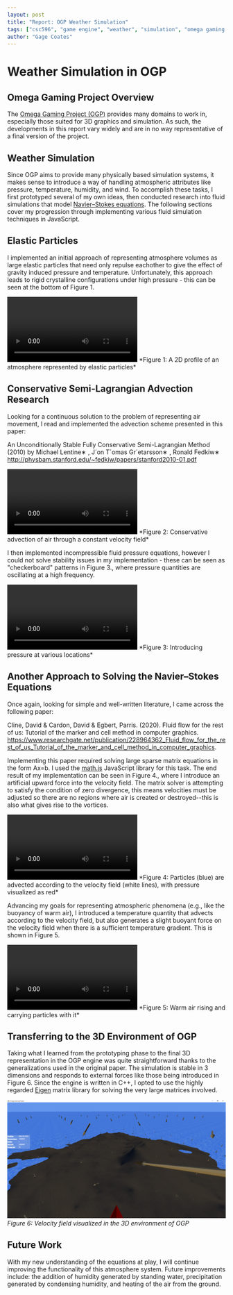 ```yaml
---
layout: post
title: "Report: OGP Weather Simulation"
tags: ["csc596", "game engine", "weather", "simulation", "omega gaming project", "report"]
author: "Gage Coates"
---
```


# Weather Simulation in OGP

## Omega Gaming Project Overview

The [Omega Gaming Project (OGP)](https://www.omega-gaming-project.org) provides many domains to work in, especially those suited for 3D graphics and simulation. As such, the developments in this report vary widely and are in no way representative of a final version of the project.  

## Weather Simulation

Since OGP aims to provide many physically based simulation systems, it makes sense to introduce a way of handling atmospheric attributes like pressure, temperature, humidity, and wind. To accomplish these tasks, I first prototyped several of my own ideas, then conducted research into fluid simulations that model [Navier–Stokes equations](https://en.wikipedia.org/wiki/Navier%E2%80%93Stokes_equations). The following sections cover my progression through implementing various fluid simulation techniques in JavaScript.

## Elastic Particles

I implemented an initial approach of representing atmosphere volumes as large elastic particles that need only repulse eachother to give the effect of gravity induced pressure and temperature. Unfortunately, this approach leads to rigid crystalline configurations under high pressure - this can be
seen at the bottom of Figure 1.

<video controls autoplay="true">
    <source src="/assets/2020-05-10-report-ogp-weather-simulation/particles.mp4"
            type="video/mp4">
    Sorry, your browser doesn't support embedded videos.
</video>
*Figure 1: A 2D profile of an atmosphere represented by elastic particles*

## Conservative Semi-Lagrangian Advection Research

Looking for a continuous solution to the problem of representing air movement, I read and implemented the advection scheme presented in this paper:

An Unconditionally Stable Fully Conservative Semi-Lagrangian Method (2010)
by Michael Lentine∗ , J´on T´omas Gr´etarsson∗ , Ronald Fedkiw∗ 
http://physbam.stanford.edu/~fedkiw/papers/stanford2010-01.pdf

<video controls autoplay="true">
    <source src="/assets/2020-05-10-report-ogp-weather-simulation/advection.mp4"
            type="video/mp4">
    Sorry, your browser doesn't support embedded videos.
</video>
*Figure 2: Conservative advection of air through a constant velocity field*

I then implemented incompressible fluid pressure equations, however I could not solve stability issues in my implementation - these can be seen as "checkerboard" patterns in Figure 3., where pressure quantities are oscillating at a high frequency.

<video controls autoplay="true">
    <source src="/assets/2020-05-10-report-ogp-weather-simulation/incompressible.mp4"
            type="video/mp4">
    Sorry, your browser doesn't support embedded videos.
</video>
*Figure 3: Introducing pressure at various locations*

## Another Approach to Solving the Navier–Stokes Equations

Once again, looking for simple and well-written literature, I came across the following paper: 

Cline, David & Cardon, David & Egbert, Parris. (2020). Fluid flow for the rest of us: Tutorial of the marker and cell method in computer graphics. https://www.researchgate.net/publication/228964362_Fluid_flow_for_the_rest_of_us_Tutorial_of_the_marker_and_cell_method_in_computer_graphics.

Implementing this paper required solving large sparse matrix equations in the form Ax=b. I used the [math.js](https://mathjs.org/) JavaScript library for this task. The end result of my implementation can be seen in Figure 4., where I introduce an artificial upward force into the velocity field. The matrix solver is attempting to satisfy the condition of zero divergence, this means velocities must be adjusted so there are no regions where air is created or destroyed--this is also what gives rise to the vortices.

<video controls autoplay="true">
    <source src="/assets/2020-05-10-report-ogp-weather-simulation/fluid-flow.mp4"
            type="video/mp4">
    Sorry, your browser doesn't support embedded videos.
</video>
*Figure 4: Particles (blue) are advected according to the velocity field (white lines), with pressure visualized as red*

Advancing my goals for representing atmospheric phenomena (e.g., like the buoyancy of warm air), I introduced a temperature quantity that advects according to the velocity field, but also generates a slight buoyant force on the velocity field when there is a sufficient temperature gradient. This is shown in Figure 5.

<video controls autoplay="true">
    <source src="/assets/2020-05-10-report-ogp-weather-simulation/temperature.mp4"
            type="video/mp4">
    Sorry, your browser doesn't support embedded videos.
</video>
*Figure 5: Warm air rising and carrying particles with it*

## Transferring to the 3D Environment of OGP

Taking what I learned from the prototyping phase to the final 3D representation in the OGP engine was quite straightforward thanks to the generalizations used in the original paper. The simulation is stable in 3 dimensions and responds to external forces like those being introduced in Figure 6. Since the engine is written in C++, I opted to use the highly regarded [Eigen](http://eigen.tuxfamily.org/index.php?title=Main_Page) matrix library for solving the very large matrices involved.

![Pressure](/assets/2020-05-10-report-ogp-weather-simulation/3d-velocity-field.png)
*Figure 6: Velocity field visualized in the 3D environment of OGP*

## Future Work

With my new understanding of the equations at play, I will continue improving the functionality of this atmosphere system. Future improvements include: the addition of humidity generated by standing water, precipitation generated by condensing humidity, and heating of the air from the ground.

